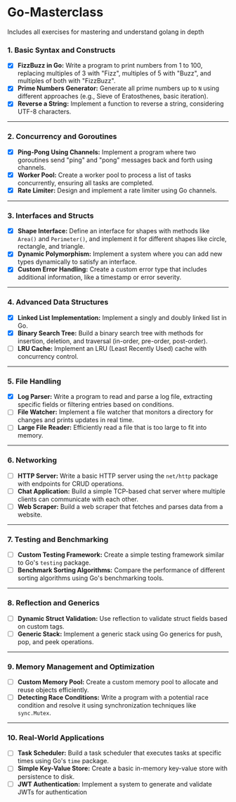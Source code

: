 # Go-Masterclass
Includes all exercises for mastering and understand golang in depth

### **1. Basic Syntax and Constructs**
- [x]  **FizzBuzz in Go:** Write a program to print numbers from 1 to 100, replacing multiples of 3 with "Fizz", multiples of 5 with "Buzz", and multiples of both with "FizzBuzz".
- [x]  **Prime Numbers Generator:** Generate all prime numbers up to `N` using different approaches (e.g., Sieve of Eratosthenes, basic iteration).
- [x]  **Reverse a String:** Implement a function to reverse a string, considering UTF-8 characters.

---

### **2. Concurrency and Goroutines**

- [x]  **Ping-Pong Using Channels:** Implement a program where two goroutines send "ping" and "pong" messages back and forth using channels.
- [x]  **Worker Pool:** Create a worker pool to process a list of tasks concurrently, ensuring all tasks are completed.
- [x]  **Rate Limiter:** Design and implement a rate limiter using Go channels.

---

### **3. Interfaces and Structs**

- [x]  **Shape Interface:** Define an interface for shapes with methods like `Area()` and `Perimeter()`, and implement it for different shapes like circle, rectangle, and triangle.
- [x]  **Dynamic Polymorphism:** Implement a system where you can add new types dynamically to satisfy an interface.
- [x]  **Custom Error Handling:** Create a custom error type that includes additional information, like a timestamp or error severity.

---

### **4. Advanced Data Structures**

- [x]  **Linked List Implementation:** Implement a singly and doubly linked list in Go.
- [x]  **Binary Search Tree:** Build a binary search tree with methods for insertion, deletion, and traversal (in-order, pre-order, post-order).
- [ ]  **LRU Cache:** Implement an LRU (Least Recently Used) cache with concurrency control.

---

### **5. File Handling**

- [x]  **Log Parser:** Write a program to read and parse a log file, extracting specific fields or filtering entries based on conditions.
- [ ]  **File Watcher:** Implement a file watcher that monitors a directory for changes and prints updates in real time.
- [ ]  **Large File Reader:** Efficiently read a file that is too large to fit into memory.

---

### **6. Networking**

- [ ]  **HTTP Server:** Write a basic HTTP server using the `net/http` package with endpoints for CRUD operations.
- [ ]  **Chat Application:** Build a simple TCP-based chat server where multiple clients can communicate with each other.
- [ ]  **Web Scraper:** Build a web scraper that fetches and parses data from a website.

---

### **7. Testing and Benchmarking**

- [ ]  **Custom Testing Framework:** Create a simple testing framework similar to Go's `testing` package.
- [ ]  **Benchmark Sorting Algorithms:** Compare the performance of different sorting algorithms using Go's benchmarking tools.

---

### **8. Reflection and Generics**

- [ ]  **Dynamic Struct Validation:** Use reflection to validate struct fields based on custom tags.
- [ ]  **Generic Stack:** Implement a generic stack using Go generics for push, pop, and peek operations.

---

### **9. Memory Management and Optimization**

- [ ]  **Custom Memory Pool:** Create a custom memory pool to allocate and reuse objects efficiently.
- [ ]  **Detecting Race Conditions:** Write a program with a potential race condition and resolve it using synchronization techniques like `sync.Mutex`.

---

### **10. Real-World Applications**

- [ ]  **Task Scheduler:** Build a task scheduler that executes tasks at specific times using Go's `time` package.
- [ ]  **Simple Key-Value Store:** Create a basic in-memory key-value store with persistence to disk.
- [ ]  **JWT Authentication:** Implement a system to generate and validate JWTs for authentication
